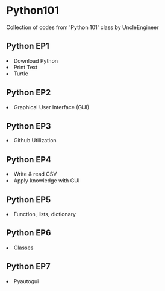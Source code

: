 # Python101
Collection of codes from 'Python 101' class by UncleEngineer

<h2> Python EP1 </h2>
<li> Download Python </li>
<li> Print Text </li>
<li> Turtle </li>

<h2> Python EP2 </h2>
<li> Graphical User Interface (GUI) </li>

<h2> Python EP3 </h2>
<li> Github Utilization </li>

<h2> Python EP4 </h2>
<li> Write & read CSV </li>
<li> Apply knowledge with GUI </li>

<h2> Python EP5 </h2>
<li> Function, lists, dictionary </li>

<h2> Python EP6 </h2>
<li> Classes </li>

<h2> Python EP7 </h2>
<li> Pyautogui </li>
